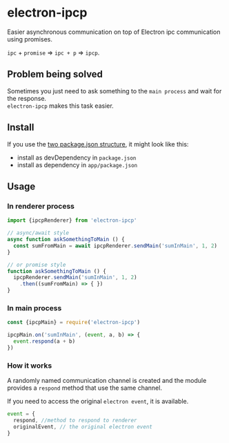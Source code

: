 # electron-ipcp
Easier asynchronous communication on top of Electron ipc communication using promises.

`ipc` + `promise` => `ipc + p` => `ipcp`.

## Problem being solved

Sometimes you just need to ask something to the `main process` and wait for the response.  
`electron-ipcp` makes this task easier.

## Install

If you use the [two package.json structure](https://www.electron.build/tutorials/two-package-structure), it might look like this:
- install as devDependency in `package.json`
- install as dependency in `app/package.json`

## Usage

### In renderer process

```js
import {ipcpRenderer} from 'electron-ipcp'

// async/await style
async function askSomethingToMain () {
  const sumFromMain = await ipcpRenderer.sendMain('sumInMain', 1, 2)
}

// or promise style
function askSomethingToMain () {
  ipcpRenderer.sendMain('sumInMain', 1, 2)
    .then((sumFromMain) => { })
}
```

### In main process

```js
const {ipcpMain} = require('electron-ipcp')

ipcpMain.on('sumInMain', (event, a, b) => {
  event.respond(a + b)
})
```

### How it works

A randomly named communication channel is created and the module provides a `respond` method that use the same channel.

If you need to access the original `electron event`, it is available.

```js
event = {
  respond, //method to respond to renderer
  originalEvent, // the original electron event
}
```
